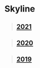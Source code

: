 # Skyline

> ## [2021](./STL/G1Joshi-2021-github-skyline.stl)

> ## [2020](./STL/G1Joshi-2020-github-skyline.stl)

> ## [2019](./STL/G1Joshi-2019-github-skyline.stl)
